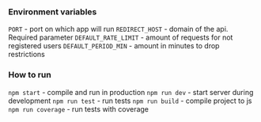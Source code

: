 ### Environment variables
`PORT` - port on which app will run
`REDIRECT_HOST` - domain of the api. Required parameter
`DEFAULT_RATE_LIMIT` - amount of requests for not registered users
`DEFAULT_PERIOD_MIN` - amount in minutes to drop restrictions

### How to run
`npm start` - compile and run in production
`npm run dev` - start server during development
`npm run test` - run tests
`npm run build` - compile project to js
`npm run coverage` - run tests with coverage

